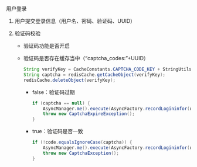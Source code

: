 用户登录



1. 用户提交登录信息（用户名、密码、验证码、UUID）

2. 验证码校验

   - 验证码功能是否开启

   - 验证码是否存在缓存当中（“captcha_codes:”+UUID）

     ```java
     String verifyKey = CacheConstants.CAPTCHA_CODE_KEY + StringUtils.nvl(uuid, "");
     String captcha = redisCache.getCacheObject(verifyKey);
     redisCache.deleteObject(verifyKey);
     ```

     

     - false：验证码过期

       ```java
       if (captcha == null) {
           AsyncManager.me().execute(AsyncFactory.recordLogininfor(username, Constants.LOGIN_FAIL, MessageUtils.message("user.jcaptcha.expire")));
           throw new CaptchaExpireException();
       }
       ```

       

     - true：验证码是否一致

       ```java
       if (!code.equalsIgnoreCase(captcha)) {
           AsyncManager.me().execute(AsyncFactory.recordLogininfor(username, Constants.LOGIN_FAIL, MessageUtils.message("user.jcaptcha.error")));
           throw new CaptchaException();
       }
       ```

       

